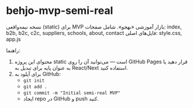 # behjo-mvp-semi-real

نسخه نیمه‌واقعی (static) برای MVP بازار آموزشی «بهجو».
شامل صفحات: index, b2b, b2c, c2c, suppliers, schools, about, contact
فایل‌های اصلی: style.css, app.js

راهنما:
1. محتوای این پروژه static است — می‌توانید آن را روی GitHub Pages قرار دهید یا به عنوان پایه برای تبدیل به React/Next استفاده کنید.
2. برای آپلود به GitHub:
   - `git init`
   - `git add .`
   - `git commit -m "Initial semi-real MVP"`
   - ایجاد repo در GitHub و push کنید.
